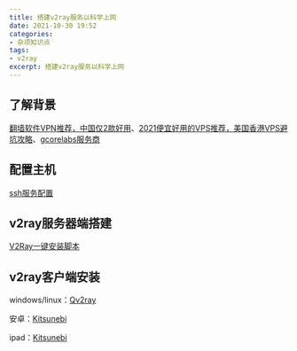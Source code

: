 ```yaml
---
title: 搭建v2ray服务以科学上网
date: 2021-10-30 19:52
categories: 
- 杂项知识点
tags:
- v2ray
excerpt: 搭建v2ray服务以科学上网
---
```


## 了解背景

[翻墙软件VPN推荐，中国仅2款好用](https://github.com/vpncn/vpncn.github.io)、[2021便宜好用的VPS推荐，美国香港VPS避坑攻略](https://vpsda.github.io/)、[gcorelabs服务商](https://gcorelabs.com/about/)

## 配置主机

[ssh服务配置](https://blog.csdn.net/sinat_38816924/article/details/120561158)

## v2ray服务器端搭建

[V2Ray一键安装脚本](https://github.com/233boy/v2ray/wiki/V2Ray%E4%B8%80%E9%94%AE%E5%AE%89%E8%A3%85%E8%84%9A%E6%9C%AC)

## v2ray客户端安装

windows/linux：[Qv2ray](https://qv2ray.net/getting-started/)

安卓：[Kitsunebi](https://github.com/eycorsican/kitsunebi-android)

ipad：[Kitsunebi](https://apps.apple.com/us/app/kitsunebi-proxy-utility/id1446584073)
